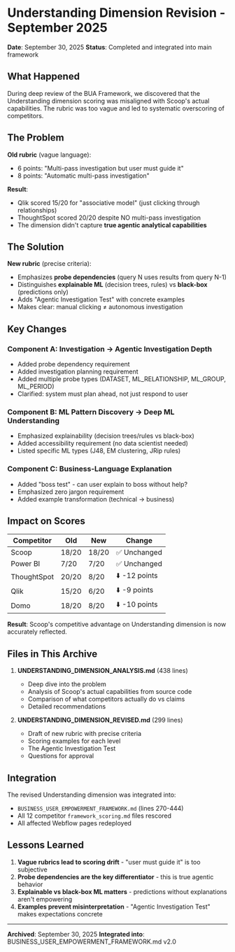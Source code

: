 # Understanding Dimension Revision - September 2025

**Date**: September 30, 2025
**Status**: Completed and integrated into main framework

## What Happened

During deep review of the BUA Framework, we discovered that the Understanding dimension scoring was misaligned with Scoop's actual capabilities. The rubric was too vague and led to systematic overscoring of competitors.

## The Problem

**Old rubric** (vague language):
- 6 points: "Multi-pass investigation but user must guide it"
- 8 points: "Automatic multi-pass investigation"

**Result**:
- Qlik scored 15/20 for "associative model" (just clicking through relationships)
- ThoughtSpot scored 20/20 despite NO multi-pass investigation
- The dimension didn't capture **true agentic analytical capabilities**

## The Solution

**New rubric** (precise criteria):
- Emphasizes **probe dependencies** (query N uses results from query N-1)
- Distinguishes **explainable ML** (decision trees, rules) vs **black-box** (predictions only)
- Adds "Agentic Investigation Test" with concrete examples
- Makes clear: manual clicking ≠ autonomous investigation

## Key Changes

### Component A: Investigation → Agentic Investigation Depth
- Added probe dependency requirement
- Added investigation planning requirement
- Added multiple probe types (DATASET, ML_RELATIONSHIP, ML_GROUP, ML_PERIOD)
- Clarified: system must plan ahead, not just respond to user

### Component B: ML Pattern Discovery → Deep ML Understanding
- Emphasized explainability (decision trees/rules vs black-box)
- Added accessibility requirement (no data scientist needed)
- Listed specific ML types (J48, EM clustering, JRip rules)

### Component C: Business-Language Explanation
- Added "boss test" - can user explain to boss without help?
- Emphasized zero jargon requirement
- Added example transformation (technical → business)

## Impact on Scores

| Competitor | Old | New | Change |
|------------|-----|-----|--------|
| Scoop | 18/20 | 18/20 | ✅ Unchanged |
| Power BI | 7/20 | 7/20 | ✅ Unchanged |
| ThoughtSpot | 20/20 | 8/20 | ⬇️ -12 points |
| Qlik | 15/20 | 6/20 | ⬇️ -9 points |
| Domo | 18/20 | 8/20 | ⬇️ -10 points |

**Result**: Scoop's competitive advantage on Understanding dimension is now accurately reflected.

## Files in This Archive

1. **UNDERSTANDING_DIMENSION_ANALYSIS.md** (438 lines)
   - Deep dive into the problem
   - Analysis of Scoop's actual capabilities from source code
   - Comparison of what competitors actually do vs claims
   - Detailed recommendations

2. **UNDERSTANDING_DIMENSION_REVISED.md** (299 lines)
   - Draft of new rubric with precise criteria
   - Scoring examples for each level
   - The Agentic Investigation Test
   - Questions for approval

## Integration

The revised Understanding dimension was integrated into:
- `BUSINESS_USER_EMPOWERMENT_FRAMEWORK.md` (lines 270-444)
- All 12 competitor `framework_scoring.md` files rescored
- All affected Webflow pages redeployed

## Lessons Learned

1. **Vague rubrics lead to scoring drift** - "user must guide it" is too subjective
2. **Probe dependencies are the key differentiator** - this is true agentic behavior
3. **Explainable vs black-box ML matters** - predictions without explanations aren't empowering
4. **Examples prevent misinterpretation** - "Agentic Investigation Test" makes expectations concrete

---

**Archived**: September 30, 2025
**Integrated into**: BUSINESS_USER_EMPOWERMENT_FRAMEWORK.md v2.0